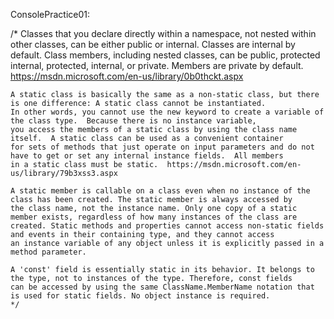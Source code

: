 ConsolePractice01:

 /*
    Classes that you declare directly within a namespace, not nested within other classes, can be either public or internal.
    Classes are internal by default.  Class members, including nested classes, can be public, protected internal, protected,
    internal, or private. Members are private by default.  https://msdn.microsoft.com/en-us/library/0b0thckt.aspx

    A static class is basically the same as a non-static class, but there is one difference: A static class cannot be instantiated.
    In other words, you cannot use the new keyword to create a variable of the class type.  Because there is no instance variable,
    you access the members of a static class by using the class name itself.  A static class can be used as a convenient container 
    for sets of methods that just operate on input parameters and do not have to get or set any internal instance fields.  All members
    in a static class must be static.  https://msdn.microsoft.com/en-us/library/79b3xss3.aspx
    
    A static member is callable on a class even when no instance of the class has been created. The static member is always accessed by
    the class name, not the instance name. Only one copy of a static member exists, regardless of how many instances of the class are
    created. Static methods and properties cannot access non-static fields and events in their containing type, and they cannot access
    an instance variable of any object unless it is explicitly passed in a method parameter.

    A 'const' field is essentially static in its behavior. It belongs to the type, not to instances of the type. Therefore, const fields
    can be accessed by using the same ClassName.MemberName notation that is used for static fields. No object instance is required.
    */
